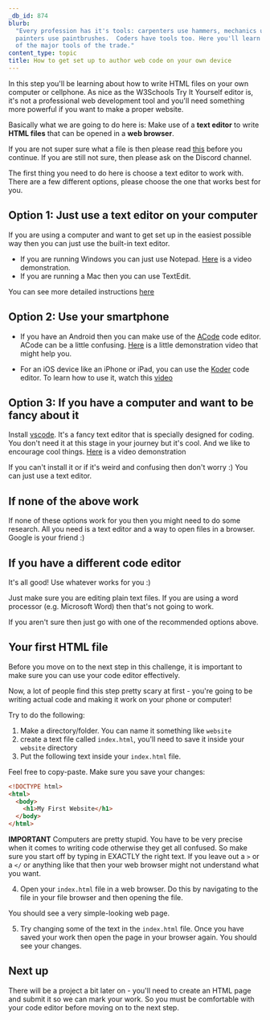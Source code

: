 ```yaml
---
_db_id: 874
blurb:
  "Every profession has it's tools: carpenters use hammers, mechanics use spanners,
  painters use paintbrushes.  Coders have tools too. Here you'll learn about one
  of the major tools of the trade."
content_type: topic
title: How to get set up to author web code on your own device
---
```


In this step you'll be learning about how to write HTML files on your own computer or cellphone. As nice as the W3Schools Try It Yourself editor is, it's not a professional web development tool and you'll need something more powerful if you want to make a proper website.

Basically what we are going to do here is: Make use of a **text editor** to write **HTML files** that can be opened in a **web browser**.

If you are not super sure what a file is then please read [this](https://www.howtogeek.com/757092/what-are-computer-files-and-folders/) before you continue. If you are still not sure, then please ask on the Discord channel.

The first thing you need to do here is choose a text editor to work with. There are a few different options, please choose the one that works best for you.

## Option 1: Just use a text editor on your computer

If you are using a computer and want to get set up in the easiest possible way then you can just use the built-in text editor.

- If you are running Windows you can just use Notepad. [Here](https://www.youtube.com/watch?v=0BA5Q4RS4xo) is a video demonstration.
- If you are running a Mac then you can use TextEdit.

You can see more detailed instructions [here](https://www.w3schools.com/html/html_editors.asp)

## Option 2: Use your smartphone

- If you have an Android then you can make use of the [ACode](https://play.google.com/store/apps/details?id=com.foxdebug.acodefree&hl=en_ZA) code editor. ACode can be a little confusing. [Here](https://youtu.be/ivJ4FGKnGUE) is a little demonstration video that might help you.

- For an iOS device like an iPhone or iPad, you can use the [Koder](https://apps.apple.com/za/app/koder-code-editor/id1447489375) code editor. To learn how to use it, watch this [video](https://www.youtube.com/watch?v=U8obGsKFRCE)

## Option 3: If you have a computer and want to be fancy about it

Install [vscode](https://code.visualstudio.com/Download). It's a fancy text editor that is specially designed for coding. You don't need it at this stage in your journey but it's cool. And we like to encourage cool things. [Here](https://www.youtube.com/watch?v=ERYT4JRkx3s) is a video demonstration

If you can't install it or if it's weird and confusing then don't worry :) You can just use a text editor.

## If none of the above work

If none of these options work for you then you might need to do some research. All you need is a text editor and a way to open files in a browser. Google is your friend :)

## If you have a different code editor

It's all good! Use whatever works for you :)

Just make sure you are editing plain text files. If you are using a word processor (e.g. Microsoft Word) then that's not going to work.

If you aren't sure then just go with one of the recommended options above.

## Your first HTML file

Before you move on to the next step in this challenge, it is important to make sure you can use your code editor effectively.

Now, a lot of people find this step pretty scary at first - you're going to be writing actual code and making it work on your phone or computer!

Try to do the following:

1. Make a directory/folder. You can name it something like `website`
2. create a text file called `index.html`, you'll need to save it inside your `website` directory
3. Put the following text inside your `index.html` file.

Feel free to copy-paste. Make sure you save your changes:

```html
<!DOCTYPE html>
<html>
  <body>
    <h1>My First Website</h1>
  </body>
</html>
```

**IMPORTANT** Computers are pretty stupid. You have to be very precise when it comes to writing code otherwise they get all confused. So make sure you start off by typing in EXACTLY the right text. If you leave out a `>` or a `</` or anything like that then your web browser might not understand what you want.

4. Open your `index.html` file in a web browser. Do this by navigating to the file in your file browser and then opening the file.

You should see a very simple-looking web page.

5. Try changing some of the text in the `index.html` file. Once you have saved your work then open the page in your browser again. You should see your changes.

## Next up

There will be a project a bit later on - you'll need to create an HTML page and submit it so we can mark your work. So you must be comfortable with your code editor before moving on to the next step.
